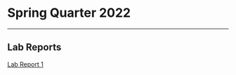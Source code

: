 # Spring Quarter 2022
***
## Lab Reports
[Lab Report 1](https://jsn3.github.io/cse15l-lab-reports/lab-report-1-week-2.html)
